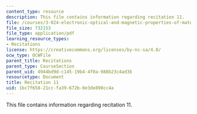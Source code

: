 ```yaml
---
content_type: resource
description: This file contains information regarding recitation 11.
file: /courses/3-024-electronic-optical-and-magnetic-properties-of-materials-spring-2013/1bc7f65821ccfa39672b0e3de890cc4a_MIT3_024S13_2012rec11.pdf
file_size: 732153
file_type: application/pdf
learning_resource_types:
- Recitations
license: https://creativecommons.org/licenses/by-nc-sa/4.0/
ocw_type: OCWFile
parent_title: Recitations
parent_type: CourseSection
parent_uid: 4944bd9d-c145-19b4-4f0a-988b23c4ad3b
resourcetype: Document
title: Recitation 11
uid: 1bc7f658-21cc-fa39-672b-0e3de890cc4a
---
```

This file contains information regarding recitation 11.